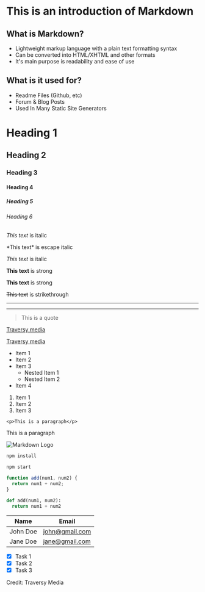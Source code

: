 <!-- Headings -->

# This is an introduction of Markdown

## What is Markdown?

- Lightweight markup language with a plain text formatting syntax
- Can be converted into HTML/XHTML and other formats
- It's main purpose is readability and ease of use

## What is it used for?

- Readme Files (Github, etc)
- Forum & Blog Posts
- Used In Many Static Site Generators

# Heading 1

## Heading 2

### Heading 3

#### Heading 4

##### Heading 5

###### Heading 6

<!-- Italics -->

_This text_ is italic

\*This text\* is escape italic

_This text_ is italic

<!-- Strong -->

**This text** is strong

**This text** is strong

<!-- Strikethrough -->

~~This text~~ is strikethrough

<!-- Horizontal Rule -->

---

---

<!-- Blockquote -->

> This is a quote

<!-- Links -->

[Traversy media](http://www.traversymedia.com)

[Traversy media](http://www.traversymedia.com "Traversy Media Title")

<!-- Unordered List -->

- Item 1
- Item 2
- Item 3
  - Nested Item 1
  - Nested Item 2
- Item 4

<!-- Ordered List -->

1. Item 1
2. Item 2
3. Item 3

<!-- Inline Code Block -->

`<p>This is a paragraph</p>`

<p>This is a paragraph</p>

<!-- Image -->

![Markdown Logo](https://markdown-here.com/img/icon256.png)

<!-- Github Markdown -->

<!-- Code Blocks -->

```bash
npm install

npm start
```

```javascript
function add(num1, num2) {
  return num1 + num2;
}
```

```python
def add(num1, num2):
  return num1 + num2

```

<!-- Tables -->

| Name     | Email          |
| -------- | -------------- |
| John Doe | john@gmail.com |
| Jane Doe | jane@gmail.com |

<!-- Task Lists -->

- [x] Task 1
- [x] Task 2
- [x] Task 3

Credit: Traversy Media
